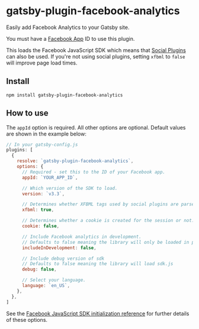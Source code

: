 # gatsby-plugin-facebook-analytics

Easily add Facebook Analytics to your Gatsby site.

You must have a [Facebook App](https://developers.facebook.com/apps) ID to use this plugin.

This loads the Facebook JavaScript SDK which means that [Social Plugins](https://developers.facebook.com/docs/plugins/) can also be used. If you're not using social plugins, setting `xfbml` to `false` will improve page load times.

## Install

`npm install gatsby-plugin-facebook-analytics`

## How to use

The `appId` option is required. All other options are optional. Default values are shown in the example below:

```javascript
// In your gatsby-config.js
plugins: [
  {
    resolve: `gatsby-plugin-facebook-analytics`,
    options: {
      // Required - set this to the ID of your Facebook app.
      appId: `YOUR_APP_ID`,

      // Which version of the SDK to load.
      version: `v3.3`,

      // Determines whether XFBML tags used by social plugins are parsed.
      xfbml: true,

      // Determines whether a cookie is created for the session or not.
      cookie: false,

      // Include Facebook analytics in development.
      // Defaults to false meaning the library will only be loaded in production.
      includeInDevelopment: false,

      // Include debug version of sdk
      // Defaults to false meaning the library will load sdk.js
      debug: false,

      // Select your language.
      language: `en_US`,
    },
  },
]
```

See the [Facebook JavaScript SDK initialization reference](https://developers.facebook.com/docs/javascript/reference/FB.init/) for further details of these options.
